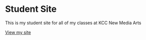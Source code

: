 # Student Site 
This is my student site for all of my classes at KCC New Media Arts

[View my site](https://kccnma.github.io/studentsite-2024)
